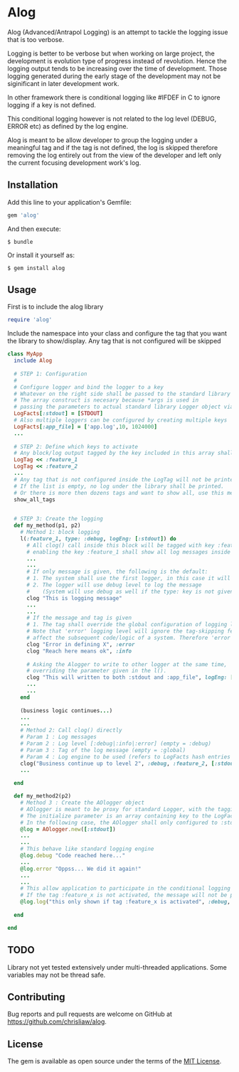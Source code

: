 # Alog

Alog (Advanced/Antrapol Logging) is an attempt to tackle the logging issue that is too verbose. 

Logging is better to be verbose but when working on large project, the development is evolution type of progress instead of revolution. Hence the logging output tends to be increasing over the time of development. Those logging generated during the early stage of the development may not be siginificant in later development work. 

In other framework there is conditional logging like #IFDEF in C to ignore logging if a key is not defined. 

This conditional logging however is not related to the log level (DEBUG, ERROR etc) as defined by the log engine.

Alog is meant to be allow developer to group the logging under a meaningful tag and if the tag is not defined, the log is skipped therefore removing the log entirely out from the view of the developer and left only the current focusing development work's log.

## Installation

Add this line to your application's Gemfile:

```ruby
gem 'alog'
```

And then execute:

    $ bundle

Or install it yourself as:

    $ gem install alog

## Usage

First is to include the alog library
```ruby
require 'alog'
```

Include the namespace into your class and configure the tag that you want the library to show/display. 
Any tag that is not configured will be skipped

```ruby
class MyApp
  include Alog
  
  # STEP 1: Configuration
  #
  # Configure logger and bind the logger to a key
  # Whatever on the right side shall be passed to the standard library Logger object
  # The array construct is necesary because *args is used in 
  # passing the parameters to actual standard library Logger object via new()
  LogFacts[:stdout] = [STDOUT]  
  # Also multiple loggers can be configured by creating multiple keys
  LogFacts[:app_file] = ['app.log',10, 1024000]
  ...
  
  # STEP 2: Define which keys to activate
  # Any block/log output tagged by the key included in this array shall be printed
  LogTag << :feature_1
  LogTag << :feature_2
  ...
  # Any tag that is not configured inside the LogTag will not be printed out
  # If the list is empty, no log under the library shall be printed.
  # Or there is more then dozens tags and want to show all, use this method
  show_all_tags

  
  # STEP 3: Create the logging
  def my_method(p1, p2)
    # Method 1: block logging
    l(:feature_1, type: :debug, logEng: [:stdout]) do
      # All clog() call inside this block will be tagged with key :feature_1
      # enabling the key :feature_1 shall show all log messages inside this block or disabling otherwise
      ...
      ...
      # If only message is given, the following is the default:
      # 1. The system shall use the first logger, in this case it will be using logger with key :stdout
      # 2. The logger will use debug level to log the message 
      #    (System will use debug as well if the type: key is not given in the l() above.
      clog "This is logging message"
      ...
      ...
      # If the message and tag is given
      # 1. The tag shall override the global configuration of logging level debug (to whatever level given by developer)
      # Note that 'error' logging level will ignore the tag-skipping feature since error conditions (and its messages) will likely 
      # affect the subsequent code/logic of a system. Therefore 'error' will always be printed.
      clog "Error in defining X", :error
      clog "Reach here means ok", :info
      
      # Asking the Alogger to write to other logger at the same time, 
      # overriding the parameter given in the l().
      clog "This will written to both :stdout and :app_file", logEng: [:stdout,:app_file]
      ...
      ...
    end
    
    (business logic continues...)
    ...
    ...
    # Method 2: Call clog() directly
    # Param 1 : Log messages
    # Param 2 : Log level [:debug|:info|:error] (empty = :debug)
    # Param 3 : Tag of the log message (empty = :global)
    # Param 4 : Log engine to be used (refers to LogFacts hash entries above) (empty = first LogFacts key)
    clog("Business continue up to level 2", :debug, :feature_2, [:stdout])
    ...
    
  end

  def my_method2(p2)
    # Method 3 : Create the AOlogger object
    # AOlogger is meant to be proxy for standard Logger, with the tagging and multiple log engines included
    # The initialize parameter is an array containing key to the LogFacts above...
    # In the following case, the AOlogger shall only configured to :stdout configuration (refers above)
    @log = AOlogger.new([:stdout])
    ...
    ...
    # This behave like standard logging engine
    @log.debug "Code reached here..."
    ...
    @log.error "Oppss... We did it again!"
    ...
    ...
    # This allow application to participate in the conditional logging
    # If the tag :feature_x is not activated, the message will not be printed.
    @log.log("this only shown if tag :feature_x is activated", :debug, :feature_x, [:app_file])
    
  end

end
```


## TODO

Library not yet tested extensively under multi-threaded applications. Some variables may not be thread safe.

## Contributing

Bug reports and pull requests are welcome on GitHub at https://github.com/chrisliaw/alog.

## License

The gem is available as open source under the terms of the [MIT License](https://opensource.org/licenses/MIT).
